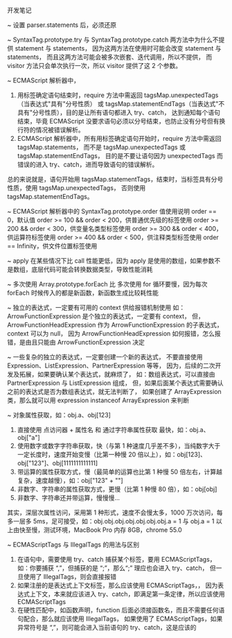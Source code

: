 开发笔记

~ 设置 parser.statements 后，必须还原
   
~ SyntaxTag.prototype.try 与 SyntaxTag.prototype.catch 两方法中为什么不提供 statement 与 statements，
  因为这两方法在使用时可能会改变 statement 与 statements，
  而且这两方法可能会被多次嵌套、迭代调用，所以不提供，
  而 visitor 方法只会单次执行一次，所以 visitor 提供了这 2 个参数。

~ ECMAScript 解析器中，
   1. 用标签确定语句结束时，require 方法中需返回 tagsMap.unexpectedTags（当表达式"具有"分号性质）
       或 tagsMap.statementEndTags（当表达式"不具有"分号性质），目的是让所有语句都进入 try、catch，
	   达到通知每个语句结束，毕竟 ECMAScript 没要求语句必须以分号结束，也防止没有分号但有换行符的情况被错误解析。
   2. ECMAScript 解析器中，所有用标签确定语句开始时，require 方法中需返回 tagsMap.statements，
       而不是 tagsMap.unexpectedTags 或 tagsMap.statementEndTags，
       目的是不要让语句因为 unexpectedTags 而错误的进入 try、catch，进而导致语句的错误解析。
	   
   总的来说就是，语句开始用 tagsMap.statementTags，结束时，当标签具有分号性质，使用 tagsMap.unexpectedTags，
   否则使用 tagsMap.statementEndTags。
   
~ ECMAScript 解析器中的 SyntaxTag.prototype.order 值使用说明
  order == 0，默认值
  order >= 100 && order < 200，供普通优先级的标签使用
  order >= 200 && order < 300，供变量名类型标签使用
  order >= 300 && order < 400，供运算符标签使用
  order >= 400 && order < 500，供注释类型标签使用
  order == Infinity，供文件位置标签使用


~ apply 在某些情况下比 call 性能更低，因为 apply 是使用的数组，如果参数不是数组，底层代码可能会转换数据类型，导致性能消耗

~ 多次使用 Array.prototype.forEach 比 多次使用 for 循环要慢，因为每次 forEach 时候传入的都是新函数，新函数生成比较耗性能

~ 独立的表达式，一定要有可用的 context 供给报错机制使用
  如：ArrowFunctionExpression 是个独立的表达式，一定要有 context，
  但，ArrowFunctionHeadExpression 作为 ArrowFunctionExpression 的子表达式，context 可以为 null，
  因为 ArrowFunctionHeadExpression 如何报错，怎么报错，是由且只能由 ArrowFunctionExpression 决定

~ 一些复杂的独立的表达式，一定要创建一个新的表达式，
  不要直接使用 Expression、ListExpression、PartnerExpression 等等，
  因为，后续的二次开发及拓展，如果要确认某个表达式，就麻烦了，
  如：数组表达式，可以直接由 PartnerExpression 与 ListExpression 组成，
  但，如果后面某个表达式需要确认之前的表达式是否为数组表达式，就无法判断了，
  如果创建了 ArrayExpression 类，那么就可以用 expression instanceof ArrayExpression 来判断

~ 对象属性获取，如：obj.a、obj[123]
  1. 直接使用 点访问器 + 属性名 和 通过字符串属性获取 最快，如：obj.a、obj["a"]
  2. 使用数字或数字字符串获取，快（与第 1 种速度几乎差不多），当纯数字大于一定长度时，速度开始变慢（比第一种慢 20 倍以上），如：obj[123]、obj["123"]、obj[1111111111111]
  3. 带运算的属性获取方式，慢（最简单的运算也比第 1 种慢 50 倍左右，计算越复杂，速度越慢），如：obj["123" + ""]
  4. 非数字、字符串的属性获取方式，更慢（比第 1 种慢 80 倍），如：obj[obj]
  5. 非数字、字符串还并带运算，慢慢慢...

   其实，深层次属性访问，采用第 1 种形式，速度不会慢太多，1000 万次访问，每多一层多 5ms，足可接受，如：obj.obj.obj.obj.obj.obj.obj.a = 1 与 obj.a = 1
   以上由快至慢，测试环境，MacBook Pro 内存 8GB，chrome 55.0

~ ECMAScriptTags 与 IllegalTags 的用法与区别
  1. 在语句中，需要使用 try、catch 捕获某个标签，要用 ECMAScriptTags，
  如：你要捕获 “,”，但捕获的是 “;”，那么“;” 理应也会进入 try、catch，
  但一旦使用了 IllegalTags，则会直接报错
  2. 如果注册的是表达式上下文标签，那么应该使用 ECMAScriptTags，，
  因为表达式上下文，本来就应该进入 try、catch，即满足第一条定律，所以应该使用 ECMAScriptTags
  3. 在硬性匹配中，如函数声明，function 后面必须接函数名，而且不需要任何语句配合，那么就应该使用 IllegalTags，
  如果使用了 ECMAScriptTags，如果异常符号是 “,”，则可能会进入当前语句的 try、catch，这是应该的